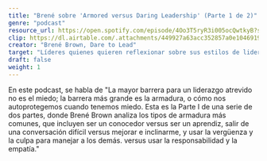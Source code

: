 ```yaml
---
title: "Brené sobre 'Armored versus Daring Leadership' (Parte 1 de 2)"
genre: "podcast"
resource_url: https://open.spotify.com/episode/4Oo3T5ryR3i005ocQwtkyB?si=YCThx_ylS2KFV3VEk7K4-g&dl_branch=1
clip: https://dl.airtable.com/.attachments/449927a63acc352857a0e10469197b73/36977300/ScreenShot2021-06-21at08.24.06.png
creator: "Brené Brown, Dare to Lead"
target: "Líderes quienes quieren reflexionar sobre sus estilos de liderazgo"
draft: false
weight: 1
---
```


En este podcast, se habla de "La mayor barrera para un liderazgo atrevido no es el miedo; la barrera más grande es la armadura, o cómo nos autoprotegemos cuando tenemos miedo. Esta es la Parte I de una serie de dos partes, donde Brené Brown analiza los tipos de armadura más comunes, que incluyen ser un conocedor versus ser un aprendiz, salir de una conversación difícil versus mejorar e inclinarme, y usar la vergüenza y la culpa para manejar a los demás. versus usar la responsabilidad y la empatía."